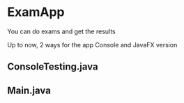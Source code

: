 # ExamApp
You can do exams and get the results

Up to now, 2 ways for the app
Console and JavaFX version

ConsoleTesting.java
-




Main.java
- 
